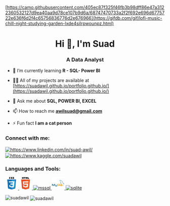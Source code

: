 [https://camo.githubusercontent.com/405ec87f325f46fb3b98dff86e47a3122360532127d9ea40aa9d78ce107b9d6a/68747470733a2f2f692e696d6775722e636f6d2f4c65756836776d2e676966](https://gifdb.com/gif/lofi-music-chill-night-studying-garden-lxde4silrpwounpz.html)
<h1 align="center">Hi 👋, I'm Suad</h1>
<h3 align="center">A Data Analyst</h3>

- 🌱 I’m currently learning **R - SQL- Power BI**

- 👨‍💻 All of my projects are available at [https://suadawil.github.io/portfolio.github.io/](https://suadawil.github.io/portfolio.github.io/)

- 💬 Ask me about **SQL, POWER BI, EXCEL**

- 📫 How to reach me **awilsuad@gmail.com**

- ⚡ Fun fact **I am a cat person**

<h3 align="left">Connect with me:</h3>
<p align="left">
<a href="https://linkedin.com/in/https://www.linkedin.com/in/suad-awil/" target="blank"><img align="center" src="https://raw.githubusercontent.com/rahuldkjain/github-profile-readme-generator/master/src/images/icons/Social/linked-in-alt.svg" alt="https://www.linkedin.com/in/suad-awil/" height="30" width="40" /></a>
<a href="https://kaggle.com/https://www.kaggle.com/suadawil" target="blank"><img align="center" src="https://raw.githubusercontent.com/rahuldkjain/github-profile-readme-generator/master/src/images/icons/Social/kaggle.svg" alt="https://www.kaggle.com/suadawil" height="30" width="40" /></a>
</p>

<h3 align="left">Languages and Tools:</h3>
<p align="left"> <a href="https://www.w3schools.com/css/" target="_blank" rel="noreferrer"> <img src="https://raw.githubusercontent.com/devicons/devicon/master/icons/css3/css3-original-wordmark.svg" alt="css3" width="40" height="40"/> </a> <a href="https://www.w3.org/html/" target="_blank" rel="noreferrer"> <img src="https://raw.githubusercontent.com/devicons/devicon/master/icons/html5/html5-original-wordmark.svg" alt="html5" width="40" height="40"/> </a> <a href="https://www.microsoft.com/en-us/sql-server" target="_blank" rel="noreferrer"> <img src="https://www.svgrepo.com/show/303229/microsoft-sql-server-logo.svg" alt="mssql" width="40" height="40"/> </a> <a href="https://www.mysql.com/" target="_blank" rel="noreferrer"> <img src="https://raw.githubusercontent.com/devicons/devicon/master/icons/mysql/mysql-original-wordmark.svg" alt="mysql" width="40" height="40"/> </a> <a href="https://www.sqlite.org/" target="_blank" rel="noreferrer"> <img src="https://www.vectorlogo.zone/logos/sqlite/sqlite-icon.svg" alt="sqlite" width="40" height="40"/> </a> </p>

<p><img align="left" src="https://github-readme-stats.vercel.app/api/top-langs?username=suadawil&show_icons=true&locale=en&layout=compact" alt="suadawil" /></p>

<p>&nbsp;<img align="center" src="https://github-readme-stats.vercel.app/api?username=suadawil&show_icons=true&locale=en" alt="suadawil" /></p>
